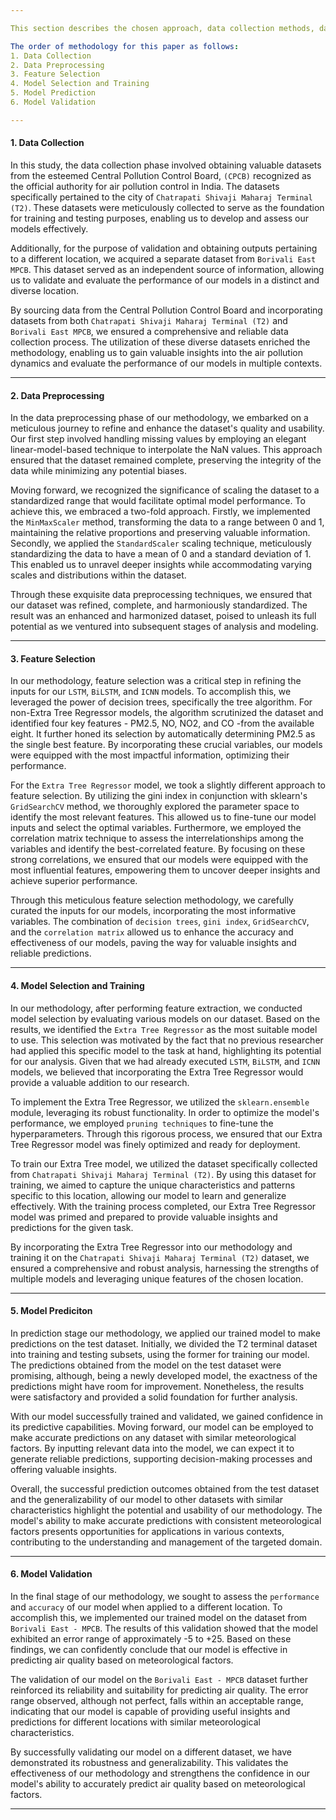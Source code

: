 ```yaml
---

This section describes the chosen approach, data collection methods, data analysis techniques, and any other procedures implemented to address the objectives. This section explains how the research was conducted, the rationale behind the choices made, and how the gathered data was treated and analyzed.

The order of methodology for this paper as follows:
1. Data Collection
2. Data Preprocessing
3. Feature Selection
4. Model Selection and Training
5. Model Prediction
6. Model Validation

---
```


#### 1. Data Collection

In this study, the data collection phase involved obtaining valuable datasets from the esteemed Central Pollution Control Board,  `(CPCB)` recognized as the official authority for air pollution control in India. The datasets specifically pertained to the city of `Chatrapati Shivaji Maharaj Terminal (T2)`. These datasets were meticulously collected to serve as the foundation for training and testing purposes, enabling us to develop and assess our models effectively.

Additionally, for the purpose of validation and obtaining outputs pertaining to a different location, we acquired a separate dataset from `Borivali East MPCB`. This dataset served as an independent source of information, allowing us to validate and evaluate the performance of our models in a distinct and diverse location.

By sourcing data from the Central Pollution Control Board and incorporating datasets from both `Chatrapati Shivaji Maharaj Terminal (T2)` and `Borivali East MPCB`, we ensured a comprehensive and reliable data collection process. The utilization of these diverse datasets enriched the methodology, enabling us to gain valuable insights into the air pollution dynamics and evaluate the performance of our models in multiple contexts.

---

#### 2. Data Preprocessing

In the data preprocessing phase of our methodology, we embarked on a meticulous journey to refine and enhance the dataset's quality and usability. Our first step involved handling missing values by employing an elegant linear-model-based technique to interpolate the NaN values. This approach ensured that the dataset remained complete, preserving the integrity of the data while minimizing any potential biases.

Moving forward, we recognized the significance of scaling the dataset to a standardized range that would facilitate optimal model performance. To achieve this, we embraced a two-fold approach. Firstly, we implemented the `MinMaxScaler` method, transforming the data to a range between 0 and 1, maintaining the relative proportions and preserving valuable information. Secondly, we applied the `StandardScaler` scaling technique, meticulously standardizing the data to have a mean of 0 and a standard deviation of 1. This enabled us to unravel deeper insights while accommodating varying scales and distributions within the dataset.

Through these exquisite data preprocessing techniques, we ensured that our dataset was refined, complete, and harmoniously standardized. The result was an enhanced and harmonized dataset, poised to unleash its full potential as we ventured into subsequent stages of analysis and modeling.

---

#### 3. Feature Selection

In our methodology, feature selection was a critical step in refining the inputs for our `LSTM`, `BiLSTM`, and `ICNN` models. To accomplish this, we leveraged the power of decision trees, specifically the tree algorithm. For non-Extra Tree Regressor models, the algorithm scrutinized the dataset and identified four key features \-  PM2.5, NO, NO2, and CO \-from the available eight. It further honed its selection by automatically determining PM2.5 as the single best feature. By incorporating these crucial variables, our models were equipped with the most impactful information, optimizing their performance.

For the `Extra Tree Regressor` model, we took a slightly different approach to feature selection. By utilizing the gini index in conjunction with sklearn's `GridSearchCV` method, we thoroughly explored the parameter space to identify the most relevant features. This allowed us to fine-tune our model inputs and select the optimal variables. Furthermore, we employed the correlation matrix technique to assess the interrelationships among the variables and identify the best-correlated feature. By focusing on these strong correlations, we ensured that our models were equipped with the most influential features, empowering them to uncover deeper insights and achieve superior performance.

Through this meticulous feature selection methodology, we carefully curated the inputs for our models, incorporating the most informative variables. The combination of `decision trees`, `gini index`, `GridSearchCV`, and the `correlation matrix` allowed us to enhance the accuracy and effectiveness of our models, paving the way for valuable insights and reliable predictions.

---

#### 4. Model Selection and Training

In our methodology, after performing feature extraction, we conducted model selection by evaluating various models on our dataset. Based on the results, we identified the `Extra Tree Regressor` as the most suitable model to use. This selection was motivated by the fact that no previous researcher had applied this specific model to the task at hand, highlighting its potential for our analysis. Given that we had already executed `LSTM`, `BiLSTM`, and `ICNN` models, we believed that incorporating the Extra Tree Regressor would provide a valuable addition to our research.

To implement the Extra Tree Regressor, we utilized the `sklearn.ensemble` module, leveraging its robust functionality. In order to optimize the model's performance, we employed `pruning techniques` to fine-tune the hyperparameters. Through this rigorous process, we ensured that our Extra Tree Regressor model was finely optimized and ready for deployment.

To train our Extra Tree model, we utilized the dataset specifically collected from `Chatrapati Shivaji Maharaj Terminal (T2)`. By using this dataset for training, we aimed to capture the unique characteristics and patterns specific to this location, allowing our model to learn and generalize effectively. With the training process completed, our Extra Tree Regressor model was primed and prepared to provide valuable insights and predictions for the given task.

By incorporating the Extra Tree Regressor into our methodology and training it on the `Chatrapati Shivaji Maharaj Terminal (T2)` dataset, we ensured a comprehensive and robust analysis, harnessing the strengths of multiple models and leveraging unique features of the chosen location.

---

#### 5. Model Prediciton

In prediction stage our methodology, we applied our trained model to make predictions on the test dataset. Initially, we divided the T2 terminal dataset into training and testing subsets, using the former for training our model. The predictions obtained from the model on the test dataset were promising, although, being a newly developed model, the exactness of the predictions might have room for improvement. Nonetheless, the results were satisfactory and provided a solid foundation for further analysis.

With our model successfully trained and validated, we gained confidence in its predictive capabilities. Moving forward, our model can be employed to make accurate predictions on any dataset with similar meteorological factors. By inputting relevant data into the model, we can expect it to generate reliable predictions, supporting decision-making processes and offering valuable insights.

Overall, the successful prediction outcomes obtained from the test dataset and the generalizability of our model to other datasets with similar characteristics highlight the potential and usability of our methodology. The model's ability to make accurate predictions with consistent meteorological factors presents opportunities for applications in various contexts, contributing to the understanding and management of the targeted domain.

---

#### 6. Model Validation

In the final stage of our methodology, we sought to assess the `performance` and `accuracy` of our model when applied to a different location. To accomplish this, we implemented our trained model on the dataset from `Borivali East - MPCB`. The results of this validation showed that the model exhibited an error range of approximately -5 to +25. Based on these findings, we can confidently conclude that our model is effective in predicting air quality based on meteorological factors.

The validation of our model on the `Borivali East - MPCB` dataset further reinforced its reliability and suitability for predicting air quality. The error range observed, although not perfect, falls within an acceptable range, indicating that our model is capable of providing useful insights and predictions for different locations with similar meteorological characteristics.

By successfully validating our model on a different dataset, we have demonstrated its robustness and generalizability. This validates the effectiveness of our methodology and strengthens the confidence in our model's ability to accurately predict air quality based on meteorological factors.

---